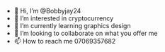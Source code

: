 - 👋 Hi, I’m @Bobbyjay24
- 👀 I’m interested in cryptocurrency
- 🌱 I’m currently learning graphics design
- 💞️ I’m looking to collaborate on what you offer me
- 📫 How to reach me 07069357682

<!---
Bobbyjay24/Bobbyjay24 is a ✨ special ✨ repository because its `README.md` (this file) appears on your GitHub profile.
You can click the Preview link to take a look at your changes.
--->
